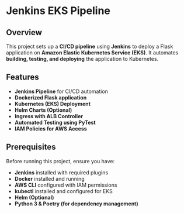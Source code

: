# Jenkins EKS Pipeline

## Overview
This project sets up a **CI/CD pipeline** using **Jenkins** to deploy a Flask application on **Amazon Elastic Kubernetes Service (EKS)**. It automates **building, testing, and deploying** the application to Kubernetes.

## Features
- **Jenkins Pipeline** for CI/CD automation
- **Dockerized Flask application**
- **Kubernetes (EKS) Deployment**
- **Helm Charts (Optional)**
- **Ingress with ALB Controller**
- **Automated Testing using PyTest**
- **IAM Policies for AWS Access**

## Prerequisites
Before running this project, ensure you have:
- **Jenkins** installed with required plugins
- **Docker** installed and running
- **AWS CLI** configured with IAM permissions
- **kubectl** installed and configured for EKS
- **Helm (Optional)**
- **Python 3 & Poetry (for dependency management)**
